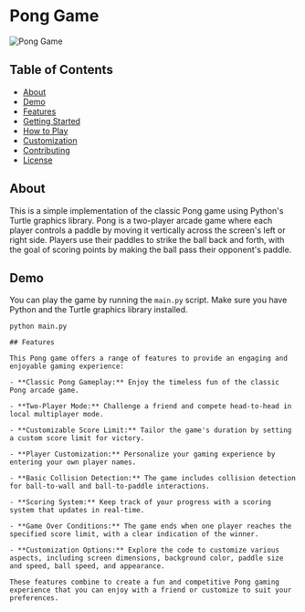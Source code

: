 # Pong Game

![Pong Game](game_screenshot.png)

## Table of Contents

- [About](#about)
- [Demo](#demo)
- [Features](#features)
- [Getting Started](#getting-started)
- [How to Play](#how-to-play)
- [Customization](#customization)
- [Contributing](#contributing)
- [License](#license)

## About

This is a simple implementation of the classic Pong game using Python's Turtle graphics library. Pong is a two-player arcade game where each player controls a paddle by moving it vertically across the screen's left or right side. Players use their paddles to strike the ball back and forth, with the goal of scoring points by making the ball pass their opponent's paddle.

## Demo

You can play the game by running the `main.py` script. Make sure you have Python and the Turtle graphics library installed.

  ```shell
  python main.py

## Features

This Pong game offers a range of features to provide an engaging and enjoyable gaming experience:

- **Classic Pong Gameplay:** Enjoy the timeless fun of the classic Pong arcade game.

- **Two-Player Mode:** Challenge a friend and compete head-to-head in local multiplayer mode.

- **Customizable Score Limit:** Tailor the game's duration by setting a custom score limit for victory.

- **Player Customization:** Personalize your gaming experience by entering your own player names.

- **Basic Collision Detection:** The game includes collision detection for ball-to-wall and ball-to-paddle interactions.

- **Scoring System:** Keep track of your progress with a scoring system that updates in real-time.

- **Game Over Conditions:** The game ends when one player reaches the specified score limit, with a clear indication of the winner.

- **Customization Options:** Explore the code to customize various aspects, including screen dimensions, background color, paddle size and speed, ball speed, and appearance.

These features combine to create a fun and competitive Pong gaming experience that you can enjoy with a friend or customize to suit your preferences.




